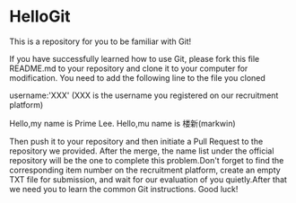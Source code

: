 # HelloGit
This is a repository for you to be familiar with Git!


If you have successfully learned how to use Git, please fork this file README.md to your repository and clone it to your computer for modification. You need to add the following line to the file you cloned

username:'XXX' (XXX is the username you registered on our recruitment platform)

Hello,my name is Prime Lee.
Hello,mu name is 楼新(markwin)

Then push it to your repository and then initiate a Pull Request to the repository we provided. After the merge, the name list under the official repository will be the one to complete this problem.Don't forget to find the corresponding item number on the recruitment platform, create an empty TXT file for submission, and wait for our evaluation of you quietly.After that we need you to learn the common Git instructions. Good luck!
